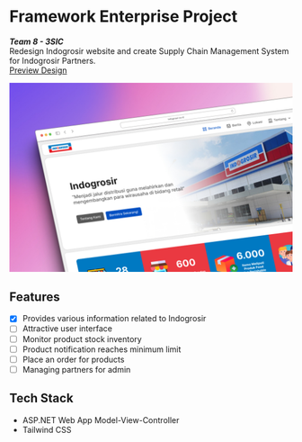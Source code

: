 # Framework Enterprise Project

***Team 8 - 3SIC*** <br>
Redesign Indogrosir website and create Supply Chain Management System for Indogrosir Partners. <br>
[Preview Design](https://www.figma.com/proto/LJsIZB9gnp81uLrpayXtrW/Indogrosir?type=design&node-id=26-41&t=5hGpxoFFZI8Xw55q-1&scaling=scale-down-width&page-id=0%3A1&starting-point-node-id=26%3A41&mode=design)

<img src="/wwwroot/assets/image/shot.jpg" />

## Features
- [x] Provides various information related to Indogrosir
- [ ] Attractive user interface
- [ ] Monitor product stock inventory
- [ ] Product notification reaches minimum limit
- [ ] Place an order for products
- [ ] Managing partners for admin

## Tech Stack
- ASP.NET Web App Model-View-Controller
- Tailwind CSS

